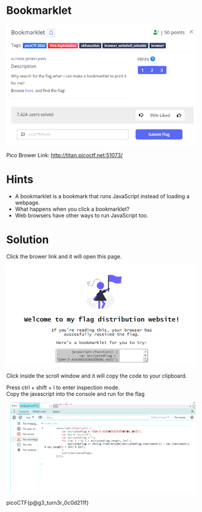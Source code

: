 # Bookmarklet
![bkm descr](https://github.com/Nickwebco/CyberVets/blob/main/PicoCTF/General%20Skills/Super%20SSH/images/Bookmarklet%20descr.png?raw=true)

Pico Brower Link: http://titan.picoctf.net:51073/
# Hints
- A bookmarklet is a bookmark that runs JavaScript instead of loading a webpage.
- What happens when you click a bookmarklet?
- Web browsers have other ways to run JavaScript too.

# Solution

Click the brower link and it will open this page.

![browser](https://github.com/Nickwebco/CyberVets/blob/main/PicoCTF/General%20Skills/Super%20SSH/images/Browser.png?raw=true)

Click inside the scroll window and it will copy the code to your clipboard.

Press ctrl + shift + I to enter inspection mode.  
Copy the javascript into the console and run for the flag

![inspect](https://github.com/Nickwebco/CyberVets/blob/main/PicoCTF/General%20Skills/Super%20SSH/images/inspect_java.png?raw=true)

picoCTF{p@g3_turn3r_0c0d211f}

